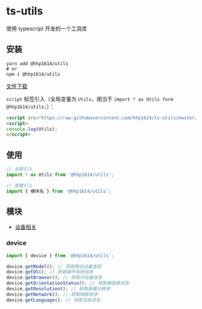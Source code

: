 # ts-utils

使用 typescript 开发的一个工具库

## 安装

```shell script
yarn add @hhp1614/utils
# or
npm i @hhp1614/utils
```

[文件下载](https://raw.githubusercontent.com/hhp1614/ts-utils/master/dist/utils.js)

`script` 标签引入（全局变量为 `Utils`，相当于 `import * as Utils form @hhp1614/utils;`）：

```html
<script src="https://raw.githubusercontent.com/hhp1614/ts-utils/master/dist/utils.js"></script>
<script>
console.log(Utils);
</script>
```

## 使用

```js
// 全部引入
import * as Utils from '@hhp1614/utils';

// 按需引入
import { 模块名 } from '@hhp1614/utils';
```

## 模块

- [设备相关](#device)

### device

```js
import { device } from '@hhp1614/utils';

device.getModel(); // 获取移动设备类型
device.getOS(); // 获取操作系统信息
device.getBrowser(); // 获取浏览器信息
device.getOrientationStatus(); // 获取横竖屏状态
device.getResolution(); // 获取屏幕分辨率
device.getNetwork(); // 获取网络信息
device.getLanguage(); // 获取当前语言
```
